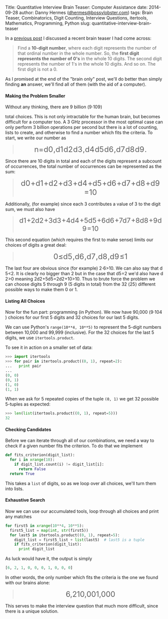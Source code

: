 Title: Quantitative Interview Brain Teaser: Computer Assistance
date: 2014-09-28
author: Danny Hermes (dhermes@bossylobster.com)
tags: Brain Teaser, Combinatorics, Digit Counting, Interview Questions, itertools, Mathematics, Programming, Python
slug: quantitative-interview-brain-teaser

In a [previous post](/2014/09/quantitative-brain-teaser-brain-only.html)
I discussed a recent brain teaser I had come across:

> Find a **10-digit number**, where each digit represents the
> number of that ordinal number in the whole number. So, the
> **first digit represents the number of 0's** in the whole 10 digits. The
> second digit represents the number of 1's in the whole 10 digits. And
> so on. The first digit is not a 0.

As I promised at the end of the "brain only" post, we'll do better than
simply finding **an** answer, we'll find all of them (with the aid of a
computer).

#### Making the Problem Smaller

Without any thinking, there are 9 billion (<span class="katex"><span class="katex-inner"><span class="strut" style="height:0.8141079999999999em;"></span><span class="strut bottom" style="height:0.8141079999999999em;vertical-align:0em;"></span><span class="base textstyle uncramped"><span class="mord">9</span><span class="mbin">&#8901;</span><span class="mord">1</span><span class="mord"><span class="mord">0</span><span class="vlist"><span style="top:-0.363em;margin-right:0.05em;"><span class="fontsize-ensurer reset-size5 size5"><span style="font-size:0em;">&#8203;</span></span><span class="reset-textstyle scriptstyle uncramped"><span class="mord">9</span></span></span><span class="baseline-fix"><span class="fontsize-ensurer reset-size5 size5"><span style="font-size:0em;">&#8203;</span></span>&#8203;</span></span></span></span></span></span>)

total choices. This is not only intractable for the human brain, but
becomes difficult for a computer too. A 3 GHz processor in the most
optimal case can only perform 3 billion operations per second but there
is a lot of counting, lists to create, and otherwise to find a number
which fits the criteria. To start, we write our number as

<div style="text-align: center;"><blockquote>
<span style="font-size: x-large;">
<span class="katex"><span class="katex-inner"><span class="strut" style="height:0.69444em;"></span><span class="strut bottom" style="height:0.8888799999999999em;vertical-align:-0.19444em;"></span><span class="base textstyle uncramped"><span class="reset-textstyle displaystyle textstyle uncramped"><span class="mord mathit">n</span><span class="mrel">=</span><span class="mord"><span class="mord mathit">d</span><span class="vlist"><span style="top:0.15em;margin-right:0.05em;margin-left:0em;"><span class="fontsize-ensurer reset-size5 size5"><span style="font-size:0em;">&#8203;</span></span><span class="reset-textstyle scriptstyle cramped"><span class="mord">0</span></span></span><span class="baseline-fix"><span class="fontsize-ensurer reset-size5 size5"><span style="font-size:0em;">&#8203;</span></span>&#8203;</span></span></span><span class="mpunct">,</span><span class="mord"><span class="mord mathit">d</span><span class="vlist"><span style="top:0.15em;margin-right:0.05em;margin-left:0em;"><span class="fontsize-ensurer reset-size5 size5"><span style="font-size:0em;">&#8203;</span></span><span class="reset-textstyle scriptstyle cramped"><span class="mord">1</span></span></span><span class="baseline-fix"><span class="fontsize-ensurer reset-size5 size5"><span style="font-size:0em;">&#8203;</span></span>&#8203;</span></span></span><span class="mord"><span class="mord mathit">d</span><span class="vlist"><span style="top:0.15em;margin-right:0.05em;margin-left:0em;"><span class="fontsize-ensurer reset-size5 size5"><span style="font-size:0em;">&#8203;</span></span><span class="reset-textstyle scriptstyle cramped"><span class="mord">2</span></span></span><span class="baseline-fix"><span class="fontsize-ensurer reset-size5 size5"><span style="font-size:0em;">&#8203;</span></span>&#8203;</span></span></span><span class="mord"><span class="mord mathit">d</span><span class="vlist"><span style="top:0.15em;margin-right:0.05em;margin-left:0em;"><span class="fontsize-ensurer reset-size5 size5"><span style="font-size:0em;">&#8203;</span></span><span class="reset-textstyle scriptstyle cramped"><span class="mord">3</span></span></span><span class="baseline-fix"><span class="fontsize-ensurer reset-size5 size5"><span style="font-size:0em;">&#8203;</span></span>&#8203;</span></span></span><span class="mpunct">,</span><span class="mord"><span class="mord mathit">d</span><span class="vlist"><span style="top:0.15em;margin-right:0.05em;margin-left:0em;"><span class="fontsize-ensurer reset-size5 size5"><span style="font-size:0em;">&#8203;</span></span><span class="reset-textstyle scriptstyle cramped"><span class="mord">4</span></span></span><span class="baseline-fix"><span class="fontsize-ensurer reset-size5 size5"><span style="font-size:0em;">&#8203;</span></span>&#8203;</span></span></span><span class="mord"><span class="mord mathit">d</span><span class="vlist"><span style="top:0.15em;margin-right:0.05em;margin-left:0em;"><span class="fontsize-ensurer reset-size5 size5"><span style="font-size:0em;">&#8203;</span></span><span class="reset-textstyle scriptstyle cramped"><span class="mord">5</span></span></span><span class="baseline-fix"><span class="fontsize-ensurer reset-size5 size5"><span style="font-size:0em;">&#8203;</span></span>&#8203;</span></span></span><span class="mord"><span class="mord mathit">d</span><span class="vlist"><span style="top:0.15em;margin-right:0.05em;margin-left:0em;"><span class="fontsize-ensurer reset-size5 size5"><span style="font-size:0em;">&#8203;</span></span><span class="reset-textstyle scriptstyle cramped"><span class="mord">6</span></span></span><span class="baseline-fix"><span class="fontsize-ensurer reset-size5 size5"><span style="font-size:0em;">&#8203;</span></span>&#8203;</span></span></span><span class="mpunct">,</span><span class="mord"><span class="mord mathit">d</span><span class="vlist"><span style="top:0.15em;margin-right:0.05em;margin-left:0em;"><span class="fontsize-ensurer reset-size5 size5"><span style="font-size:0em;">&#8203;</span></span><span class="reset-textstyle scriptstyle cramped"><span class="mord">7</span></span></span><span class="baseline-fix"><span class="fontsize-ensurer reset-size5 size5"><span style="font-size:0em;">&#8203;</span></span>&#8203;</span></span></span><span class="mord"><span class="mord mathit">d</span><span class="vlist"><span style="top:0.15em;margin-right:0.05em;margin-left:0em;"><span class="fontsize-ensurer reset-size5 size5"><span style="font-size:0em;">&#8203;</span></span><span class="reset-textstyle scriptstyle cramped"><span class="mord">8</span></span></span><span class="baseline-fix"><span class="fontsize-ensurer reset-size5 size5"><span style="font-size:0em;">&#8203;</span></span>&#8203;</span></span></span><span class="mord"><span class="mord mathit">d</span><span class="vlist"><span style="top:0.15em;margin-right:0.05em;margin-left:0em;"><span class="fontsize-ensurer reset-size5 size5"><span style="font-size:0em;">&#8203;</span></span><span class="reset-textstyle scriptstyle cramped"><span class="mord">9</span></span></span><span class="baseline-fix"><span class="fontsize-ensurer reset-size5 size5"><span style="font-size:0em;">&#8203;</span></span>&#8203;</span></span></span><span class="mord">.</span></span></span></span></span>
</span></blockquote></div>

Since there are 10 digits in total and each of the digits represent a
subcount of occurrences, the total number of occurrences can be
represented as the sum:

<div style="text-align: center;"><blockquote>
<span style="font-size: x-large;">
<span class="katex"><span class="katex-inner"><span class="strut" style="height:0.69444em;"></span><span class="strut bottom" style="height:0.84444em;vertical-align:-0.15em;"></span><span class="base textstyle uncramped"><span class="mord"><span class="mord mathit">d</span><span class="vlist"><span style="top:0.15em;margin-right:0.05em;margin-left:0em;"><span class="fontsize-ensurer reset-size5 size5"><span style="font-size:0em;">&#8203;</span></span><span class="reset-textstyle scriptstyle cramped"><span class="mord">0</span></span></span><span class="baseline-fix"><span class="fontsize-ensurer reset-size5 size5"><span style="font-size:0em;">&#8203;</span></span>&#8203;</span></span></span><span class="mbin">+</span><span class="mord"><span class="mord mathit">d</span><span class="vlist"><span style="top:0.15em;margin-right:0.05em;margin-left:0em;"><span class="fontsize-ensurer reset-size5 size5"><span style="font-size:0em;">&#8203;</span></span><span class="reset-textstyle scriptstyle cramped"><span class="mord">1</span></span></span><span class="baseline-fix"><span class="fontsize-ensurer reset-size5 size5"><span style="font-size:0em;">&#8203;</span></span>&#8203;</span></span></span><span class="mbin">+</span><span class="mord"><span class="mord mathit">d</span><span class="vlist"><span style="top:0.15em;margin-right:0.05em;margin-left:0em;"><span class="fontsize-ensurer reset-size5 size5"><span style="font-size:0em;">&#8203;</span></span><span class="reset-textstyle scriptstyle cramped"><span class="mord">2</span></span></span><span class="baseline-fix"><span class="fontsize-ensurer reset-size5 size5"><span style="font-size:0em;">&#8203;</span></span>&#8203;</span></span></span><span class="mbin">+</span><span class="mord"><span class="mord mathit">d</span><span class="vlist"><span style="top:0.15em;margin-right:0.05em;margin-left:0em;"><span class="fontsize-ensurer reset-size5 size5"><span style="font-size:0em;">&#8203;</span></span><span class="reset-textstyle scriptstyle cramped"><span class="mord">3</span></span></span><span class="baseline-fix"><span class="fontsize-ensurer reset-size5 size5"><span style="font-size:0em;">&#8203;</span></span>&#8203;</span></span></span><span class="mbin">+</span><span class="mord"><span class="mord mathit">d</span><span class="vlist"><span style="top:0.15em;margin-right:0.05em;margin-left:0em;"><span class="fontsize-ensurer reset-size5 size5"><span style="font-size:0em;">&#8203;</span></span><span class="reset-textstyle scriptstyle cramped"><span class="mord">4</span></span></span><span class="baseline-fix"><span class="fontsize-ensurer reset-size5 size5"><span style="font-size:0em;">&#8203;</span></span>&#8203;</span></span></span><span class="mbin">+</span><span class="mord"><span class="mord mathit">d</span><span class="vlist"><span style="top:0.15em;margin-right:0.05em;margin-left:0em;"><span class="fontsize-ensurer reset-size5 size5"><span style="font-size:0em;">&#8203;</span></span><span class="reset-textstyle scriptstyle cramped"><span class="mord">5</span></span></span><span class="baseline-fix"><span class="fontsize-ensurer reset-size5 size5"><span style="font-size:0em;">&#8203;</span></span>&#8203;</span></span></span><span class="mbin">+</span><span class="mord"><span class="mord mathit">d</span><span class="vlist"><span style="top:0.15em;margin-right:0.05em;margin-left:0em;"><span class="fontsize-ensurer reset-size5 size5"><span style="font-size:0em;">&#8203;</span></span><span class="reset-textstyle scriptstyle cramped"><span class="mord">6</span></span></span><span class="baseline-fix"><span class="fontsize-ensurer reset-size5 size5"><span style="font-size:0em;">&#8203;</span></span>&#8203;</span></span></span><span class="mbin">+</span><span class="mord"><span class="mord mathit">d</span><span class="vlist"><span style="top:0.15em;margin-right:0.05em;margin-left:0em;"><span class="fontsize-ensurer reset-size5 size5"><span style="font-size:0em;">&#8203;</span></span><span class="reset-textstyle scriptstyle cramped"><span class="mord">7</span></span></span><span class="baseline-fix"><span class="fontsize-ensurer reset-size5 size5"><span style="font-size:0em;">&#8203;</span></span>&#8203;</span></span></span><span class="mbin">+</span><span class="mord"><span class="mord mathit">d</span><span class="vlist"><span style="top:0.15em;margin-right:0.05em;margin-left:0em;"><span class="fontsize-ensurer reset-size5 size5"><span style="font-size:0em;">&#8203;</span></span><span class="reset-textstyle scriptstyle cramped"><span class="mord">8</span></span></span><span class="baseline-fix"><span class="fontsize-ensurer reset-size5 size5"><span style="font-size:0em;">&#8203;</span></span>&#8203;</span></span></span><span class="mbin">+</span><span class="mord"><span class="mord mathit">d</span><span class="vlist"><span style="top:0.15em;margin-right:0.05em;margin-left:0em;"><span class="fontsize-ensurer reset-size5 size5"><span style="font-size:0em;">&#8203;</span></span><span class="reset-textstyle scriptstyle cramped"><span class="mord">9</span></span></span><span class="baseline-fix"><span class="fontsize-ensurer reset-size5 size5"><span style="font-size:0em;">&#8203;</span></span>&#8203;</span></span></span><span class="mrel">=</span><span class="mord">1</span><span class="mord">0</span></span></span></span>
</span></blockquote></div>

Additionally, (for example) since each 3 contributes a value of 3 to the
digit sum, we must also have

<div style="text-align: center;"><blockquote class="tr">
<span style="font-size: 22px;">
<span class="katex"><span class="katex-inner"><span class="strut" style="height:0.69444em;"></span><span class="strut bottom" style="height:0.84444em;vertical-align:-0.15em;"></span><span class="base textstyle uncramped"><span class="mord"><span class="mord mathit">d</span><span class="vlist"><span style="top:0.15em;margin-right:0.05em;margin-left:0em;"><span class="fontsize-ensurer reset-size5 size5"><span style="font-size:0em;">&#8203;</span></span><span class="reset-textstyle scriptstyle cramped"><span class="mord">1</span></span></span><span class="baseline-fix"><span class="fontsize-ensurer reset-size5 size5"><span style="font-size:0em;">&#8203;</span></span>&#8203;</span></span></span><span class="mbin">+</span><span class="mord">2</span><span class="mord"><span class="mord mathit">d</span><span class="vlist"><span style="top:0.15em;margin-right:0.05em;margin-left:0em;"><span class="fontsize-ensurer reset-size5 size5"><span style="font-size:0em;">&#8203;</span></span><span class="reset-textstyle scriptstyle cramped"><span class="mord">2</span></span></span><span class="baseline-fix"><span class="fontsize-ensurer reset-size5 size5"><span style="font-size:0em;">&#8203;</span></span>&#8203;</span></span></span><span class="mbin">+</span><span class="mord">3</span><span class="mord"><span class="mord mathit">d</span><span class="vlist"><span style="top:0.15em;margin-right:0.05em;margin-left:0em;"><span class="fontsize-ensurer reset-size5 size5"><span style="font-size:0em;">&#8203;</span></span><span class="reset-textstyle scriptstyle cramped"><span class="mord">3</span></span></span><span class="baseline-fix"><span class="fontsize-ensurer reset-size5 size5"><span style="font-size:0em;">&#8203;</span></span>&#8203;</span></span></span><span class="mbin">+</span><span class="mord">4</span><span class="mord"><span class="mord mathit">d</span><span class="vlist"><span style="top:0.15em;margin-right:0.05em;margin-left:0em;"><span class="fontsize-ensurer reset-size5 size5"><span style="font-size:0em;">&#8203;</span></span><span class="reset-textstyle scriptstyle cramped"><span class="mord">4</span></span></span><span class="baseline-fix"><span class="fontsize-ensurer reset-size5 size5"><span style="font-size:0em;">&#8203;</span></span>&#8203;</span></span></span><span class="mbin">+</span><span class="mord">5</span><span class="mord"><span class="mord mathit">d</span><span class="vlist"><span style="top:0.15em;margin-right:0.05em;margin-left:0em;"><span class="fontsize-ensurer reset-size5 size5"><span style="font-size:0em;">&#8203;</span></span><span class="reset-textstyle scriptstyle cramped"><span class="mord">5</span></span></span><span class="baseline-fix"><span class="fontsize-ensurer reset-size5 size5"><span style="font-size:0em;">&#8203;</span></span>&#8203;</span></span></span><span class="mbin">+</span><span class="mord">6</span><span class="mord"><span class="mord mathit">d</span><span class="vlist"><span style="top:0.15em;margin-right:0.05em;margin-left:0em;"><span class="fontsize-ensurer reset-size5 size5"><span style="font-size:0em;">&#8203;</span></span><span class="reset-textstyle scriptstyle cramped"><span class="mord">6</span></span></span><span class="baseline-fix"><span class="fontsize-ensurer reset-size5 size5"><span style="font-size:0em;">&#8203;</span></span>&#8203;</span></span></span><span class="mbin">+</span><span class="mord">7</span><span class="mord"><span class="mord mathit">d</span><span class="vlist"><span style="top:0.15em;margin-right:0.05em;margin-left:0em;"><span class="fontsize-ensurer reset-size5 size5"><span style="font-size:0em;">&#8203;</span></span><span class="reset-textstyle scriptstyle cramped"><span class="mord">7</span></span></span><span class="baseline-fix"><span class="fontsize-ensurer reset-size5 size5"><span style="font-size:0em;">&#8203;</span></span>&#8203;</span></span></span><span class="mbin">+</span><span class="mord">8</span><span class="mord"><span class="mord mathit">d</span><span class="vlist"><span style="top:0.15em;margin-right:0.05em;margin-left:0em;"><span class="fontsize-ensurer reset-size5 size5"><span style="font-size:0em;">&#8203;</span></span><span class="reset-textstyle scriptstyle cramped"><span class="mord">8</span></span></span><span class="baseline-fix"><span class="fontsize-ensurer reset-size5 size5"><span style="font-size:0em;">&#8203;</span></span>&#8203;</span></span></span><span class="mbin">+</span><span class="mord">9</span><span class="mord"><span class="mord mathit">d</span><span class="vlist"><span style="top:0.15em;margin-right:0.05em;margin-left:0em;"><span class="fontsize-ensurer reset-size5 size5"><span style="font-size:0em;">&#8203;</span></span><span class="reset-textstyle scriptstyle cramped"><span class="mord">9</span></span></span><span class="baseline-fix"><span class="fontsize-ensurer reset-size5 size5"><span style="font-size:0em;">&#8203;</span></span>&#8203;</span></span></span><span class="mrel">=</span><span class="mord">1</span><span class="mord">0</span></span></span></span>
</span></blockquote></div>

This second equation (which requires the first to make sense) limits our
choices of digits a great deal:

<div style="text-align: center;"><blockquote>
<span style="font-size: x-large;">
<span class="katex"><span class="katex-inner"><span class="strut" style="height:0.69444em;"></span><span class="strut bottom" style="height:0.8888799999999999em;vertical-align:-0.19444em;"></span><span class="base textstyle uncramped"><span class="mord">0</span><span class="mrel">&#8804;</span><span class="mord"><span class="mord mathit">d</span><span class="vlist"><span style="top:0.15em;margin-right:0.05em;margin-left:0em;"><span class="fontsize-ensurer reset-size5 size5"><span style="font-size:0em;">&#8203;</span></span><span class="reset-textstyle scriptstyle cramped"><span class="mord">5</span></span></span><span class="baseline-fix"><span class="fontsize-ensurer reset-size5 size5"><span style="font-size:0em;">&#8203;</span></span>&#8203;</span></span></span><span class="mpunct">,</span><span class="mord"><span class="mord mathit">d</span><span class="vlist"><span style="top:0.15em;margin-right:0.05em;margin-left:0em;"><span class="fontsize-ensurer reset-size5 size5"><span style="font-size:0em;">&#8203;</span></span><span class="reset-textstyle scriptstyle cramped"><span class="mord">6</span></span></span><span class="baseline-fix"><span class="fontsize-ensurer reset-size5 size5"><span style="font-size:0em;">&#8203;</span></span>&#8203;</span></span></span><span class="mpunct">,</span><span class="mord"><span class="mord mathit">d</span><span class="vlist"><span style="top:0.15em;margin-right:0.05em;margin-left:0em;"><span class="fontsize-ensurer reset-size5 size5"><span style="font-size:0em;">&#8203;</span></span><span class="reset-textstyle scriptstyle cramped"><span class="mord">7</span></span></span><span class="baseline-fix"><span class="fontsize-ensurer reset-size5 size5"><span style="font-size:0em;">&#8203;</span></span>&#8203;</span></span></span><span class="mpunct">,</span><span class="mord"><span class="mord mathit">d</span><span class="vlist"><span style="top:0.15em;margin-right:0.05em;margin-left:0em;"><span class="fontsize-ensurer reset-size5 size5"><span style="font-size:0em;">&#8203;</span></span><span class="reset-textstyle scriptstyle cramped"><span class="mord">8</span></span></span><span class="baseline-fix"><span class="fontsize-ensurer reset-size5 size5"><span style="font-size:0em;">&#8203;</span></span>&#8203;</span></span></span><span class="mpunct">,</span><span class="mord"><span class="mord mathit">d</span><span class="vlist"><span style="top:0.15em;margin-right:0.05em;margin-left:0em;"><span class="fontsize-ensurer reset-size5 size5"><span style="font-size:0em;">&#8203;</span></span><span class="reset-textstyle scriptstyle cramped"><span class="mord">9</span></span></span><span class="baseline-fix"><span class="fontsize-ensurer reset-size5 size5"><span style="font-size:0em;">&#8203;</span></span>&#8203;</span></span></span><span class="mrel">&#8804;</span><span class="mord">1</span></span></span></span>
</span></blockquote></div>

The last four are obvious since (for example) <span class="katex"><span class="katex-inner"><span class="strut" style="height:0.64444em;"></span><span class="strut bottom" style="height:0.68354em;vertical-align:-0.0391em;"></span><span class="base textstyle uncramped"><span class="mord">2</span><span class="mbin">&#8901;</span><span class="mord">6</span><span class="mrel">&gt;</span><span class="mord">1</span><span class="mord">0</span></span></span></span>. We can also say that <span class="katex"><span class="katex-inner"><span class="strut" style="height:0.69444em;"></span><span class="strut bottom" style="height:0.84444em;vertical-align:-0.15em;"></span><span class="base textstyle uncramped"><span class="mord"><span class="mord mathit">d</span><span class="vlist"><span style="top:0.15em;margin-right:0.05em;margin-left:0em;"><span class="fontsize-ensurer reset-size5 size5"><span style="font-size:0em;">&#8203;</span></span><span class="reset-textstyle scriptstyle cramped"><span class="mord">5</span></span></span><span class="baseline-fix"><span class="fontsize-ensurer reset-size5 size5"><span style="font-size:0em;">&#8203;</span></span>&#8203;</span></span></span><span class="mrel">&lt;</span><span class="mord">2</span></span></span></span>. It is clearly no bigger than 2 but in the case that <span class="katex"><span class="katex-inner"><span class="strut" style="height:0.69444em;"></span><span class="strut bottom" style="height:0.84444em;vertical-align:-0.15em;"></span><span class="base textstyle uncramped"><span class="mord"><span class="mord mathit">d</span><span class="vlist"><span style="top:0.15em;margin-right:0.05em;margin-left:0em;"><span class="fontsize-ensurer reset-size5 size5"><span style="font-size:0em;">&#8203;</span></span><span class="reset-textstyle scriptstyle cramped"><span class="mord">5</span></span></span><span class="baseline-fix"><span class="fontsize-ensurer reset-size5 size5"><span style="font-size:0em;">&#8203;</span></span>&#8203;</span></span></span><span class="mrel">=</span><span class="mord">2</span></span></span></span> we'd also have <span class="katex"><span class="katex-inner"><span class="strut" style="height:0.69444em;"></span><span class="strut bottom" style="height:0.84444em;vertical-align:-0.15em;"></span><span class="base textstyle uncramped"><span class="mord"><span class="mord mathit">d</span><span class="vlist"><span style="top:0.15em;margin-right:0.05em;margin-left:0em;"><span class="fontsize-ensurer reset-size5 size5"><span style="font-size:0em;">&#8203;</span></span><span class="reset-textstyle scriptstyle cramped"><span class="mord">2</span></span></span><span class="baseline-fix"><span class="fontsize-ensurer reset-size5 size5"><span style="font-size:0em;">&#8203;</span></span>&#8203;</span></span></span><span class="mrel">&gt;</span><span class="mord">0</span></span></span></span> meaning <span class="katex"><span class="katex-inner"><span class="strut" style="height:0.69444em;"></span><span class="strut bottom" style="height:0.84444em;vertical-align:-0.15em;"></span><span class="base textstyle uncramped"><span class="mord">2</span><span class="mord"><span class="mord mathit">d</span><span class="vlist"><span style="top:0.15em;margin-right:0.05em;margin-left:0em;"><span class="fontsize-ensurer reset-size5 size5"><span style="font-size:0em;">&#8203;</span></span><span class="reset-textstyle scriptstyle cramped"><span class="mord">2</span></span></span><span class="baseline-fix"><span class="fontsize-ensurer reset-size5 size5"><span style="font-size:0em;">&#8203;</span></span>&#8203;</span></span></span><span class="mbin">+</span><span class="mord">5</span><span class="mord"><span class="mord mathit">d</span><span class="vlist"><span style="top:0.15em;margin-right:0.05em;margin-left:0em;"><span class="fontsize-ensurer reset-size5 size5"><span style="font-size:0em;">&#8203;</span></span><span class="reset-textstyle scriptstyle cramped"><span class="mord">5</span></span></span><span class="baseline-fix"><span class="fontsize-ensurer reset-size5 size5"><span style="font-size:0em;">&#8203;</span></span>&#8203;</span></span></span><span class="mrel">=</span><span class="mord">2</span><span class="mord"><span class="mord mathit">d</span><span class="vlist"><span style="top:0.15em;margin-right:0.05em;margin-left:0em;"><span class="fontsize-ensurer reset-size5 size5"><span style="font-size:0em;">&#8203;</span></span><span class="reset-textstyle scriptstyle cramped"><span class="mord">2</span></span></span><span class="baseline-fix"><span class="fontsize-ensurer reset-size5 size5"><span style="font-size:0em;">&#8203;</span></span>&#8203;</span></span></span><span class="mbin">+</span><span class="mord">1</span><span class="mord">0</span><span class="mrel">&gt;</span><span class="mord">1</span><span class="mord">0</span></span></span></span>. Thus to brute force the problem we can choose digits 5 through 9 (5 digits in total) from the 32 (<span class="katex"><span class="katex-inner"><span class="strut" style="height:0.8141079999999999em;"></span><span class="strut bottom" style="height:0.8141079999999999em;vertical-align:0em;"></span><span class="base textstyle uncramped"><span class="mord"><span class="mord">2</span><span class="vlist"><span style="top:-0.363em;margin-right:0.05em;"><span class="fontsize-ensurer reset-size5 size5"><span style="font-size:0em;">&#8203;</span></span><span class="reset-textstyle scriptstyle uncramped"><span class="mord">5</span></span></span><span class="baseline-fix"><span class="fontsize-ensurer reset-size5 size5"><span style="font-size:0em;">&#8203;</span></span>&#8203;</span></span></span></span></span></span>) different possible ways to make them 0 or 1.

#### Listing All Choices

Now for the fun part: programming (in Python). We now have 90,000 (<span class="katex"><span class="katex-inner"><span class="strut" style="height:0.8141079999999999em;"></span><span class="strut bottom" style="height:0.8141079999999999em;vertical-align:0em;"></span><span class="base textstyle uncramped"><span class="mord">9</span><span class="mbin">&#8901;</span><span class="mord">1</span><span class="mord"><span class="mord">0</span><span class="vlist"><span style="top:-0.363em;margin-right:0.05em;"><span class="fontsize-ensurer reset-size5 size5"><span style="font-size:0em;">&#8203;</span></span><span class="reset-textstyle scriptstyle uncramped"><span class="mord">4</span></span></span><span class="baseline-fix"><span class="fontsize-ensurer reset-size5 size5"><span style="font-size:0em;">&#8203;</span></span>&#8203;</span></span></span></span></span></span>) choices for our first 5 digits and 32 choices for our last 5 digits.

We can use Python's `range(10**4, 10**5)` to represent the 5-digit
numbers between 10,000 and 99,999 (inclusive). For the 32 choices
for the last 5 digits, we use `itertools.product`.

To see it in action on a smaller set of data:

```python
>>> import itertools
>>> for pair in itertools.product((0, 1), repeat=2):
...   print pair
...
(0, 0)
(0, 1)
(1, 0)
(1, 1)
```

When we ask for 5 repeated
copies of the tuple `(0, 1)` we get 32 possible 5-tuples as expected:

```python
>>> len(list(itertools.product((0, 1), repeat=5)))
32
```

#### Checking Candidates

Before we can iterate through all of our combinations, we need a way to
check if a given number fits the criterion. To do that we implement

```python
def fits_criterion(digit_list):
  for i in xrange(10):
    if digit_list.count(i) != digit_list[i]:
      return False
  return True
```

This
takes a `list` of digits, so as we loop over all choices, we'll turn
them into lists.

#### Exhaustive Search

Now we can use our accumulated tools, loop through all choices and print
any matches

```python
for first5 in xrange(10**4, 10**5):
  first5_list = map(int, str(first5))
  for last5 in itertools.product((0, 1), repeat=5):
    digit_list = first5_list + list(last5)  # last5 is a tuple
    if fits_criterion(digit_list):
      print digit_list
```

As luck would have it, the output is simply

```python
[6, 2, 1, 0, 0, 0, 1, 0, 0, 0]
```

In other words,
the only number which fits the criteria is the one we found with our
brains alone:

<div style="text-align: center;">
<blockquote><span style="font-size: x-large;">
<span class="katex"><span class="katex-inner"><span class="strut" style="height:0.64444em;"></span><span class="strut bottom" style="height:0.8388800000000001em;vertical-align:-0.19444em;"></span><span class="base textstyle uncramped"><span class="mord">6</span><span class="mpunct">,</span><span class="mord">2</span><span class="mord">1</span><span class="mord">0</span><span class="mpunct">,</span><span class="mord">0</span><span class="mord">0</span><span class="mord">1</span><span class="mpunct">,</span><span class="mord">0</span><span class="mord">0</span><span class="mord">0</span></span></span></span>
</span></blockquote></div>

This serves to make the interview question that much more difficult,
since there is a unique solution.

<a href="https://profiles.google.com/114760865724135687241" rel="author" style="display: none;">About Bossy Lobster</a>
